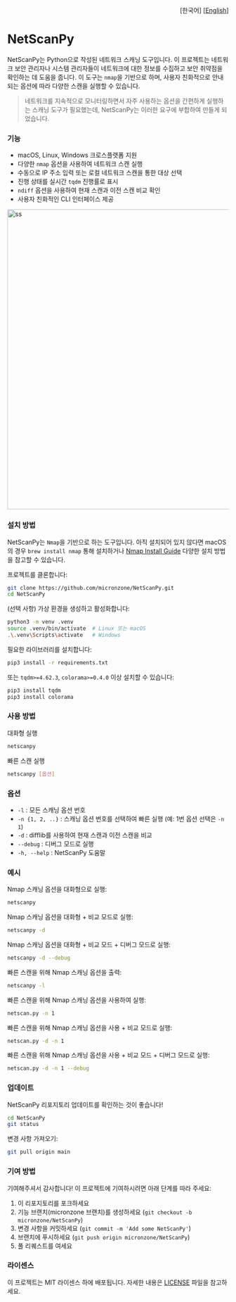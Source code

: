 <p align="right">
  [한국어]
  [<a href="README.md">English</a>]
</p>

# NetScanPy

NetScanPy는 Python으로 작성된 네트워크 스캐닝 도구입니다. 이 프로젝트는 네트워크 보안 관리자나 시스템 관리자들이 네트워크에 대한 정보를 수집하고 보안 취약점을 확인하는 데 도움을 줍니다. 이 도구는 `nmap`을 기반으로 하며, 사용자 친화적으로 안내되는 옵션에 따라 다양한 스캔을 실행할 수 있습니다.

> 네트워크를 지속적으로 모니터링하면서 자주 사용하는 옵션을 간편하게 실행하는 스캐닝 도구가 필요했는데, NetScanPy는 이러한 요구에 부합하여 만들게 되었습니다.

### 기능

- macOS, Linux, Windows 크로스플랫폼 지원
- 다양한 `nmap` 옵션을 사용하여 네트워크 스캔 실행
- 수동으로 IP 주소 입력 또는 로컬 네트워크 스캔을 통한 대상 선택
- 진행 상태를 실시간 `tqdm` 진행률로 표시
- `ndiff` 옵션을 사용하여 현재 스캔과 이전 스캔 비교 확인
- 사용자 친화적인 CLI 인터페이스 제공

<img width="682" alt="ss" src="https://github.com/micronzone/NetScanPy/assets/47780105/5a71d584-1b86-4a29-874f-b601f29f1499">

### 설치 방법

NetScanPy는 `Nmap`을 기반으로 하는 도구입니다. 아직 설치되어 있지 않다면 macOS의 경우 `brew install nmap` 통해 설치하거나 [Nmap Install Guide](https://nmap.org/book/install.html) 다양한 설치 방법을 참고할 수 있습니다.

프로젝트를 클론합니다:

```bash
git clone https://github.com/micronzone/NetScanPy.git
cd NetScanPy
```

(선택 사항) 가상 환경을 생성하고 활성화합니다:
```sh
python3 -m venv .venv
source .venv/bin/activate  # Linux 또는 macOS
.\.venv\Scripts\activate   # Windows
```

필요한 라이브러리를 설치합니다:
```sh
pip3 install -r requirements.txt
```
또는 `tqdm>=4.62.3`, `colorama>=0.4.0` 이상 설치할 수 있습니다:
```sh
pip3 install tqdm
pip3 install colorama
```

### 사용 방법

대화형 실행
```sh
netscanpy
```

빠른 스캔 실행
```sh
netscanpy [옵션]
```

### 옵션

- `-l` : 모든 스캐닝 옵션 번호
- `-n {1, 2, ..}` : 스캐닝 옵션 번호를 선택하여 빠른 실행 (예: 1번 옵션 선택은 `-n 1`)
- `-d` : difflib를 사용하여 현재 스캔과 이전 스캔을 비교
- `--debug` : 디버그 모드로 실행
- `-h, --help` : NetScanPy 도움말

### 예시

Nmap 스캐닝 옵션을 대화형으로 실행:
```sh
netscanpy
```

Nmap 스캐닝 옵션을 대화형 + 비교 모드로 실행:
```sh
netscanpy -d
```

Nmap 스캐닝 옵션을 대화형 + 비교 모드 + 디버그 모드로 실행:
```sh
netscanpy -d --debug
```

빠른 스캔을 위해 Nmap 스캐닝 옵션을 출력:
```sh
netscanpy -l
```

빠른 스캔을 위해 Nmap 스캐닝 옵션을 사용하여 실행:
```sh
netscan.py -n 1
```

빠른 스캔을 위해 Nmap 스캐닝 옵션을 사용 + 비교 모드로 실행:
```sh
netscan.py -d -n 1
```

빠른 스캔을 위해 Nmap 스캐닝 옵션을 사용 + 비교 모드 + 디버그 모드로 실행:
```sh
netscan.py -d -n 1 --debug
```

### 업데이트

NetScanPy 리포지토리 업데이트를 확인하는 것이 좋습니다!

```sh
cd NetScanPy
git status
```

변경 사항 가져오기:

```sh
git pull origin main
```

### 기여 방법

기여해주셔서 감사합니다! 이 프로젝트에 기여하시려면 아래 단계를 따라 주세요:

1. 이 리포지토리를 포크하세요
2. 기능 브랜치(micronzone 브랜치)를 생성하세요 (`git checkout -b micronzone/NetScanPy`)
3. 변경 사항을 커밋하세요 (`git commit -m 'Add some NetScanPy'`)
4. 브랜치에 푸시하세요 (`git push origin micronzone/NetScanPy`)
5. 풀 리퀘스트를 여세요

### 라이센스

이 프로젝트는 MIT 라이센스 하에 배포됩니다. 자세한 내용은 [LICENSE](LICENSE) 파일을 참고하세요.